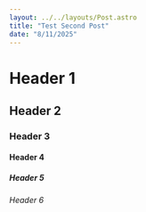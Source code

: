```yaml
---
layout: ../../layouts/Post.astro
title: "Test Second Post"
date: "8/11/2025"
---
```


# Header 1
## Header 2
### Header 3
#### Header 4
##### Header 5
###### Header 6
